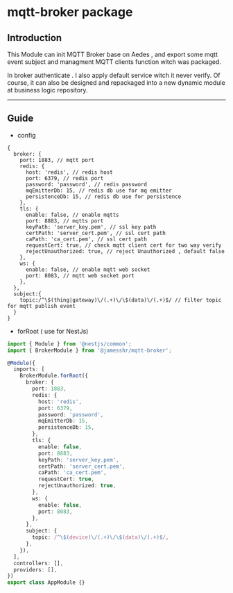 # mqtt-broker package

## Introduction

<p>
  This Module can init MQTT Broker base on Aedes , and export some mqtt event subject and managment MQTT clients function witch was packaged.  
<p>

<p>
In broker authenticate . I also apply default service witch it never verify. Of course, it can also be designed and repackaged into a new dynamic module at business logic repository.
</p>

---

## Guide

- config

```
{
  broker: {
    port: 1883, // mqtt port
    redis: {
      host: 'redis', // redis host
      port: 6379, // redis port 
      password: 'password', // redis password
      mqEmitterDb: 15, // redis db use for mq emitter 
      persistenceDb: 15, // redis db use for persistence
    },
    tls: {
      enable: false, // enable mqtts
      port: 8883, // mqtts port
      keyPath: 'server_key.pem', // ssl key path
      certPath: 'server_cert.pem', // ssl cert path 
      caPath: 'ca_cert.pem', // ssl cert path
      requestCert: true, // check mqtt client cert for two way verify
      rejectUnauthorized: true, // reject Unauthorized , default false
    },
    ws: {
      enable: false, // enable mqtt web socket 
      port: 8083, // mqtt web socket port
    },
  },
  subject:{
    topic:/^\$(thing|gateway)\/(.+)\/\$(data)\/(.+)$/ // filter topic for mqtt publish event
  }
}
```

- forRoot ( use for NestJs)

```typescript
import { Module } from '@nestjs/common';
import { BrokerModule } from '@jamesshr/mqtt-broker';

@Module({
  imports: [
    BrokerModule.forRoot({
      broker: {
        port: 1883,
        redis: {
          host: 'redis',
          port: 6379,
          password: 'password',
          mqEmitterDb: 15,
          persistenceDb: 15,
        },
        tls: {
          enable: false,
          port: 8883,
          keyPath: 'server_key.pem',
          certPath: 'server_cert.pem',
          caPath: 'ca_cert.pem',
          requestCert: true,
          rejectUnauthorized: true,
        },
        ws: {
          enable: false,
          port: 8083,
        },
      },
      subject: {
        topic: /^\$(device)\/(.+)\/\$(data)\/(.+)$/,
      },
    }),
  ],
  controllers: [],
  providers: [],
})
export class AppModule {}
```
